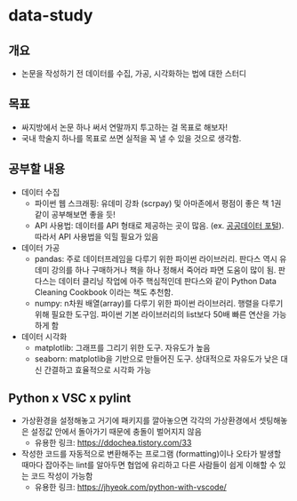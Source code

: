 # data-study
## 개요
- 논문을 작성하기 전 데이터를 수집, 가공, 시각화하는 법에 대한 스터디

## 목표 
- 싸지방에서 논문 하나 써서 연말까지 투고하는 걸 목표로 해보자!
- 국내 학술지 하나를 목표로 쓰면 실적을 꼭 낼 수 있을 것으로 생각함. 

## 공부할 내용
- 데이터 수집
    + 파이썬 웹 스크래핑: 유데미 강좌 (scrpay) 및 아마존에서 평점이 좋은 책 1권 같이 공부해보면 좋을 듯! 
    + API 사용법: 데이터를 API 형태로 제공하는 곳이 많음. (ex. [공공데이터 포털](https://www.data.go.kr/)). 따라서 API 사용법을 익힐 필요가 있음
- 데이터 가공
    + pandas: 주로 데이터프레임을 다루기 위한 파이썬 라이브러리. 판다스 역시 유데미 강의를 하나 구매하거나 책을 하나 정해서 죽어라 파면 도움이 많이 됨. 판다스는 데이터 클리닝 작업에 아주 핵심적인데 판다스와 같이 Python Data Cleaning Cookbook
         이라는 책도 추천함. 
    + numpy: n차원 배열(array)를 다루기 위한 파이썬 라이브러리. 행렬을 다루기 위해 필요한 도구임. 파이썬 기본 라이브러리의 list보다 50배 빠른 연산을 가능하게 함
- 데이터 시각화
    + matplotlib: 그래프를 그리기 위한 도구. 자유도가 높음
    + seaborn: matplotlib을 기반으로 만들어진 도구. 상대적으로 자유도가 낮은 대신 간결하고 효율적으로 시각화 가능

## Python x VSC x pylint 
- 가상환경을 설정해놓고 거기에 패키지를 깔아놓으면 각각의 가상환경에서 셋팅해놓은 설정값 안에서 돌아가기 때문에 충돌이 벌어지지 않음
   + 유용한 링크: https://ddochea.tistory.com/33
- 작성한 코드를 자동적으로 변환해주는 프로그램 (formatting)이나 오타가 발생할 때마다 잡아주는 lint를 알아두면 협업에 유리하고 다른 사람들이 쉽게 이해할 수 있는 코드 작성이 가능함
   + 유용한 링크: https://jhyeok.com/python-with-vscode/
